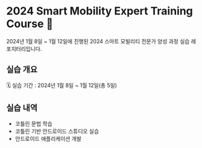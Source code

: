 # 2024 Smart Mobility Expert Training Course 🚗

2024년 1월 8일 ~ 1월 12일에 진행된 2024 스마트 모빌리티 전문가 양성 과정 실습 레포지터리입니다.
<br/>


## 실습 개요

🗓 실습 기간 : 2024년 1월 8일 ~ 1월 12일(총 5일)
<br/>


## 실습 내역

- 코틀린 문법 학습
- 코틀린 기반 안드로이드 스튜디오 실습
- 안드로이드 애플리케이션 개발
<br/>

